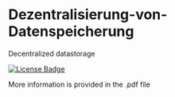 # Dezentralisierung-von-Datenspeicherung
Decentralized datastorage
  
[![License Badge](https://img.shields.io/github/license/f-eliks/singly-linked-list.svg)](https://github.com/f-eliks/Dezentralisierung-von-Datenspeicherung/blob/master/LICENSE)

More information is provided in the .pdf file
